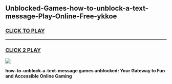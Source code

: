 
## Unblocked-Games-how-to-unblock-a-text-message-Play-Online-Free-ykkoe
<h3>
<a href="https://premium76.site?title=how-to-unblock-a-text-message&ref=26A">CLICK TO PLAY</a></h3>
<hr>

<h3>
<a href="https://premium76.site?title=how-to-unblock-a-text-message&ref=26A">CLICK 2 PLAY</a>
  
</h3>

<a href="https://premium76.site?title=how-to-unblock-a-text-message&ref=26A"><img src="https://clearcache.store/games.png"></a>


**how-to-unblock-a-text-message games unblocked: Your Gateway to Fun and Accessible Online Gaming**
